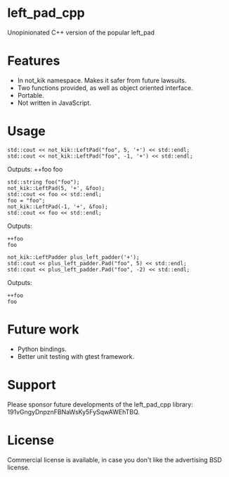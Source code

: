 # left_pad_cpp

Unopinionated C++ version of the popular left_pad

# Features

* In not_kik namespace. Makes it safer from future lawsuits.
* Two functions provided, as well as object oriented interface.
* Portable.
* Not written in JavaScript.

# Usage 

    std::cout << not_kik::LeftPad("foo", 5, '+') << std::endl;
    std::cout << not_kik::LeftPad("foo", -1, '+') << std::endl;

Outputs:
    ++foo
    foo

    std::string foo("foo");
    not_kik::LeftPad(5, '+', &foo);
    std::cout << foo << std::endl;
    foo = "foo";
    not_kik::LeftPad(-1, '+', &foo);
    std::cout << foo << std::endl;

Outputs:

    ++foo
    foo

    not_kik::LeftPadder plus_left_padder('+');
    std::cout << plus_left_padder.Pad("foo", 5) << std::endl;
    std::cout << plus_left_padder.Pad("foo", -2) << std::endl;

Outputs:

    ++foo
    foo

# Future work

* Python bindings.
* Better unit testing with gtest framework.

# Support

Please sponsor future developments of the left_pad_cpp library: 191vGngyDnpznFBNaWsKy5FySqwAWEhTBQ.

# License

Commercial license is available, in case you don't like the advertising BSD license.
